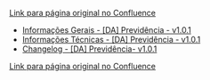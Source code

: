 [Link para página original no Confluence](https://openfinancebrasil.atlassian.net/wiki/spaces/OF/pages/138608797)

- [Informações Gerais - \[DA\] Previdência - v1.0.1](../../../../../../OF/Open%20Finance%20Brasil/Especifica%c3%a7%c3%b5es%20de%20APIs/Dados%20Abertos%20-%20DA/[DA]%20API%20-%20Previd%c3%aancia/v1.0.1%20-%20[DA]%20Previd%c3%aancia/Informa%c3%a7%c3%b5es%20Gerais%20-%20[DA]%20Previd%c3%aancia%20-%20v1.0.1)
- [Informações Técnicas - \[DA\] Previdência - v1.0.1](../../../../../../OF/Open%20Finance%20Brasil/Especifica%c3%a7%c3%b5es%20de%20APIs/Dados%20Abertos%20-%20DA/[DA]%20API%20-%20Previd%c3%aancia/v1.0.1%20-%20[DA]%20Previd%c3%aancia/Informa%c3%a7%c3%b5es%20T%c3%a9cnicas%20-%20[DA]%20Previd%c3%aancia%20-%20v1.0.1)
- [Changelog - \[DA\] Previdência- v1.0.1](../../../../../../OF/Open%20Finance%20Brasil/Especifica%c3%a7%c3%b5es%20de%20APIs/Dados%20Abertos%20-%20DA/[DA]%20API%20-%20Previd%c3%aancia/v1.0.1%20-%20[DA]%20Previd%c3%aancia/Changelog%20-%20[DA]%20Previd%c3%aancia-%20v1.0.1)

[Link para página original no Confluence](https://openfinancebrasil.atlassian.net/wiki/spaces/OF/pages/138608797)